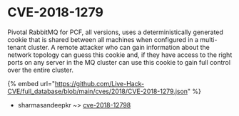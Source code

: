 # CVE-2018-1279

Pivotal RabbitMQ for PCF, all versions, uses a deterministically generated cookie that is shared between all machines when configured in a multi-tenant cluster. A remote attacker who can gain information about the network topology can guess this cookie and, if they have access to the right ports on any server in the MQ cluster can use this cookie to gain full control over the entire cluster.

{% embed url="https://github.com/Live-Hack-CVE/full_database/blob/main/cves/2018/CVE-2018-1279.json" %}


* sharmasandeepkr ~> [cve-2018-12798](https://www.alice-snow.ru/2018/database/cve-2018-1279/cve-2018-12798-sharmasandeepkr)